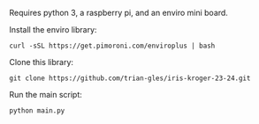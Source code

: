 Requires python 3, a raspberry pi, and an enviro mini board.

Install the enviro library:

```curl -sSL https://get.pimoroni.com/enviroplus | bash```

Clone this library:

```git clone https://github.com/trian-gles/iris-kroger-23-24.git```

Run the main script:

```python main.py```
